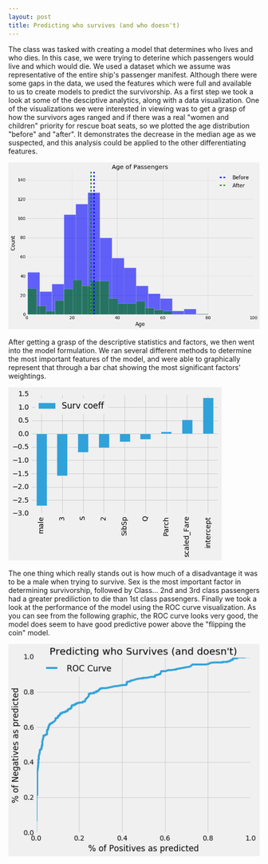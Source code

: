 ```yaml
---
layout: post
title: Predicting who survives (and who doesn't)
---
```


The class was tasked with creating a model that determines who lives and who dies.  In this case, we were trying to deterine which passengers would live and which would die.  We used a dataset which we assume was representative of the entire ship's passenger manifest.  Although there were some gaps in the data, we used the features which were full and available to us to create models to predict the survivorship.  As a first step we took a look at some of the desciptive analytics, along with a data visualization.  One of the visualizations we were interested in viewing was to get a grasp of how the survivors ages ranged and if there was a real "women and children" priority for rescue boat seats, so we plotted the age distribution "before" and "after".  It demonstrates the decrease in the median age as we suspected, and this analysis could be applied to the other differentiating features.  

![ageOfSurvivors](../images/titanicAge.png)

After getting a grasp of the descriptive statistics and factors, we then went into the model formulation.  We ran several different methods to determine the most important features of the model, and were able to graphically represent that through a bar chat showing the most significant factors' weightings.  

![goodCoefficients](../images/titanicCoeffs.png)

The one thing which really stands out is how much of a disadvantage it was to be a male when trying to survive.  Sex is the most important factor in determining survivorship, followed by Class... 2nd and 3rd class passengers had a greater prediliction to die than 1st class passengers.  Finally we took a look at the performance of the model using the ROC curve visualization.  As you can see from the following graphic, the ROC curve looks very good, the model does seem to have good predictive power above the "flipping the coin" model.  

![ROCcurve](../images/titanicRoc.png)

